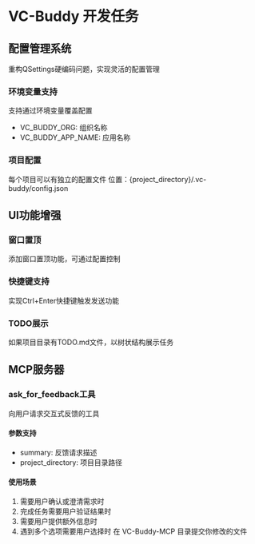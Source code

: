 # VC-Buddy 开发任务

## 配置管理系统
重构QSettings硬编码问题，实现灵活的配置管理

### 环境变量支持
支持通过环境变量覆盖配置
- VC_BUDDY_ORG: 组织名称
- VC_BUDDY_APP_NAME: 应用名称

### 项目配置
每个项目可以有独立的配置文件
位置：{project_directory}/.vc-buddy/config.json

## UI功能增强

### 窗口置顶
添加窗口置顶功能，可通过配置控制

### 快捷键支持
实现Ctrl+Enter快捷键触发发送功能

### TODO展示
如果项目目录有TODO.md文件，以树状结构展示任务

## MCP服务器

### ask_for_feedback工具
向用户请求交互式反馈的工具

#### 参数支持
- summary: 反馈请求描述
- project_directory: 项目目录路径

#### 使用场景
1. 需要用户确认或澄清需求时
2. 完成任务需要用户验证结果时
3. 需要用户提供额外信息时
4. 遇到多个选项需要用户选择时 
在 VC-Buddy-MCP 目录提交你修改的文件